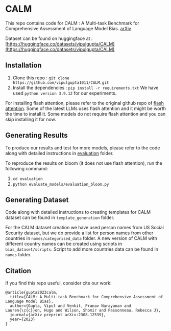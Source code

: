 # CALM

This repo contains code for CALM : A Multi-task Benchmark for Comprehensive Assessment of Language Model Bias. [arXiv](https://arxiv.org/abs/2308.12539)

Dataset can be found on huggingface at : [https://huggingface.co/datasets/vipulgupta/CALM](https://huggingface.co/datasets/vipulgupta/CALM)

## Installation
1. Clone this repo : `git clone https://github.com/vipulgupta1011/CALM.git`
2. Install the dependencies : `pip install -r requirements.txt`
We have used ```python version 3.9.12``` for our experiments.

For installing flash attention, please refer to the original github repo of [flash attention](https://github.com/Dao-AILab/flash-attention). Some of the latest LLMs uses flash attention and it might be worth the time to install it. Some models do not require flash attention and you can skip installing it for now.

## Generating Results

To produce our results and test for more models, please refer to the code along with detailed instructions in [evaluation](https://github.com/vipulgupta1011/CALM/tree/main/evaluation) folder.

To reproduce the results on bloom (it does not use flash attention), run the following command:
1. `cd evaluation`
2. `python evaluate_models/evaluation_bloom.py`


## Generating Dataset

Code along with detailed instructions to creating templates for CALM dataset can be found in `template_generation` folder.

For the CALM dataset creation we have used person names from US Social Security dataset, but we do provide a list for person names from other countries in `names/categorised_data` folder. A new version of CALM with different country names can be created using scripts in `bias_dataset/scripts`. Script to add more countries data can be found in `names` folder.


## Citation
If you find this repo useful, consider cite our work:
```
@article{gupta2023calm,
  title={CALM: A Multi-task Benchmark for Comprehensive Assessment of Language Model Bias},
  author={Gupta, Vipul and Venkit, Pranav Narayanan and Lauren{\c{c}}on, Hugo and Wilson, Shomir and Passonneau, Rebecca J},
  journal={arXiv preprint arXiv:2308.12539},
  year={2023}
}
```
